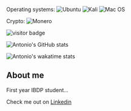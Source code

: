 Operating systems:
![Ubuntu](https://img.shields.io/badge/Ubuntu-E95420?style=for-the-badge&logo=ubuntu&logoColor=white)
![Kali](https://img.shields.io/badge/Kali-268BEE?style=for-the-badge&logo=kalilinux&logoColor=white)
![Mac OS](https://img.shields.io/badge/mac%20os-000000?style=for-the-badge&logo=macos&logoColor=F0F0F0)

Crypto:
![Monero](https://img.shields.io/badge/monero-FF6600?style=for-the-badge&logo=monero&logoColor=white)

![visitor badge](https://visitor-badge.glitch.me/badge?page_id=acheong08.visitor-badge)

![Antonio's GitHub stats](https://github-readme-stats.vercel.app/api?username=acheong08&theme=dark)

![Antonio's wakatime stats](https://github-readme-stats.vercel.app/api/wakatime?username=acheong08&theme=dark)

## About me
First year IBDP student...

Check me out on [Linkedin](https://linkedin.com/in/acheong08)
